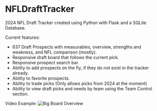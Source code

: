 # NFLDraftTracker
2024 NFL Draft Tracker created using Python with Flask and a SQLite Database.

Current features:
- 637 Draft Prospects with measurables, overview, strengths and weakness, and NFL comparison (mostly).
- Responsive draft board that follows the current pick.
- Responsive prospect search bar.
- Ability to add prospects on the fly, if they do not exist in the tracker already.
- Ability to favorite prospects.
- Ability to trade picks (Only allows picks from 2024 at the moment)
- Ability to view draft picks and needs by team using the Team Control section.

Video Example:
![Big Board Overview](./README/example.gif)
